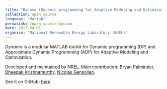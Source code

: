 ```yaml
---
title: "Dynamo (Dynamic programming for Adaptive Modeling and Optimization"
collection: open_source
language: "Matlab"
permalink: /open_source/dynamo
date: 2017-08-01
organism: "National Renewable Energy Laboratory (NREL)"
---
```


*Dynamo* is a modular MATLAB toolkit for Dynamic programming (DP) and Approximate Dynamic Programming (ADP) for Adaptive Modeling and Optimization.

Developed and maintained by NREL. Main contributors:  [Bryan Palmintier](http://bryan.palmintier.net/),  [Dheepak Krishnamurthy](https://kdheepak.com/), [Nicolas Gensollen](https://nicolasgensollen.github.io/).

See it on GitHub: [here](https://github.com/NREL/dynamo)
